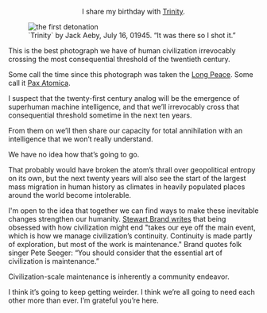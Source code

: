 
<p style="text-align: center;">I share my birthday with <a href="https://en.wikipedia.org/wiki/Trinity_(nuclear_test)">Trinity</a>.</p>

<figure>
  <img src="/hero-trinity.jpg" alt="the first detonation">
  <figcaption>`Trinity` by Jack Aeby, July 16, 01945. “It was there so I shot it.”</figcaption>
</figure>

This is the best photograph we have of human civilization irrevocably crossing the most consequential threshold of the twentieth century.

Some call the time since this photograph was taken the [Long Peace](https://en.wikipedia.org/wiki/Long_Peace). Some call it [Pax Atomica](https://en.wikipedia.org/wiki/Pax_Atomica). 

I suspect that the twenty-first century analog will be the emergence of superhuman machine intelligence, and that we’ll irrevocably cross that consequential threshold sometime in the next ten years.

From them on we’ll then share our capacity for total annihilation with an intelligence that we won’t really understand. 

We have no idea how that’s going to go.

That probably would have broken the atom’s thrall over geopolitical entropy on its own, but the next twenty years will also see the start of the largest mass migration in human history as climates in heavily populated places around the world become intolerable.

I'm open to the idea that together we can find ways to make these inevitable changes  strengthen our humanity. <a href="https://longnow.org/ideas/elements-of-a-durable-civilization/">Stewart Brand writes</a> that being obsessed with how civilization might end "takes our eye off the main event, which is how we manage civilization’s continuity. Continuity is made partly of exploration, but most of the work is maintenance." Brand quotes folk singer Pete Seeger: “You should consider that the essential art of civilization is maintenance.” 

Civilization-scale maintenance is inherently a community endeavor.

I think it’s going to keep getting weirder.  I think we’re all going to need each other more than ever. I’m grateful you’re here. 
